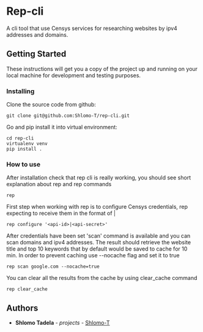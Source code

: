 # Rep-cli
A cli tool that use Censys services for researching websites by ipv4 addresses and domains.

## Getting Started

These instructions will get you a copy of the project up and running on your local machine for development and testing purposes.


### Installing

Clone the source code from github:

```
git clone git@github.com:Shlomo-T/rep-cli.git
```

Go and pip install it into virtual environment:

```
cd rep-cli
virtualenv venv
pip install .
```

### How to use
After installation check that rep cli is really working, you should see short explanation about rep and rep commands
```
rep
```

First step when working with rep is to configure Censys credentials, rep expecting to receive them in the format of
 <api-id>|<api-secret>
```
rep configure '<api-id>|<api-secret>'
```

After credentials have been set 'scan' command is available and you can scan domains and ipv4 addresses.
The result should retrieve the website title and top 10 keywords that by default would be saved to cache for 10 min.
In order to prevent caching use --nocache flag and set it to true
```
rep scan google.com --nocache=true
```

You can clear all the results from the cache by using clear_cache command
```
rep clear_cache
```

## Authors

* **Shlomo Tadela** - *projects* - [Shlomo-T](https://github.com/Shlomo-T/)

